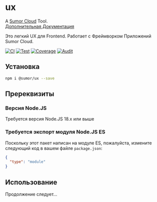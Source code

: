 # ux

A [Sumor Cloud](https://sumor.cloud) Tool.  
[Дополнительная Документация](https://sumor.cloud/ux)

Это легкий UX для Frontend. Работает с Фреймворком Приложений Sumor Cloud.

[![CI](https://github.com/sumor-cloud/ux/actions/workflows/ci.yml/badge.svg)](https://github.com/sumor-cloud/ux/actions/workflows/ci.yml)
[![Test](https://github.com/sumor-cloud/ux/actions/workflows/ut.yml/badge.svg)](https://github.com/sumor-cloud/ux/actions/workflows/ut.yml)
[![Coverage](https://github.com/sumor-cloud/ux/actions/workflows/coverage.yml/badge.svg)](https://github.com/sumor-cloud/ux/actions/workflows/coverage.yml)
[![Audit](https://github.com/sumor-cloud/ux/actions/workflows/audit.yml/badge.svg)](https://github.com/sumor-cloud/ux/actions/workflows/audit.yml)

## Установка

```bash
npm i @sumor/ux --save
```

## Пререквизиты

### Версия Node.JS

Требуется версия Node.JS 18.x или выше

### Требуется экспорт модуля Node.JS ES

Поскольку этот пакет написан на модуле ES,
пожалуйста, измените следующий код в вашем файле `package.json`:

```json
{
  "type": "module"
}
```

## Использование

Продолжение следует...

